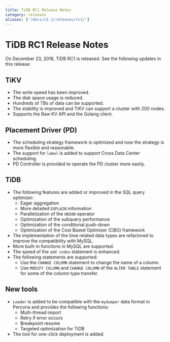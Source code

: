 ```yaml
---
title: TiDB RC1 Release Notes
category: releases
aliases: ['/docs/v2.1/releases/rc1/']
---
```


# TiDB RC1 Release Notes

On December 23, 2016, TiDB RC1 is released. See the following updates in this release:

## TiKV

+ The write speed has been improved.
+ The disk space usage is reduced.
+ Hundreds of TBs of data can be supported.
+ The stability is improved and TiKV can support a cluster with 200 nodes.
+ Supports the Raw KV API and the Golang client.

## Placement Driver (PD)

+ The scheduling strategy framework is optimized and now the strategy is more flexible and reasonable.
+ The support for `label` is added to support Cross Data Center scheduling.
+ PD Controller is provided to operate the PD cluster more easily.

## TiDB

+ The following features are added or improved in the SQL query optimizer:
    - Eager aggregation
    - More detailed `EXPLAIN` information
    - Parallelization of the `UNION` operator
    - Optimization of the subquery performance
    - Optimization of the conditional push-down
    - Optimization of the Cost Based Optimizer (CBO) framework
+ The implementation of the time related data types are refactored to improve the compatibility with MySQL.
+ More built-in functions in MySQL are supported.
+ The speed of the `add index` statement is enhanced.
+ The following statements are supported:
    - Use the `CHANGE COLUMN` statement to change the name of a column.
    - Use `MODIFY COLUMN` and `CHANGE COLUMN` of the `ALTER TABLE` statement for some of the column type transfer.

## New tools

+ `Loader` is added to be compatible with the `mydumper` data format in Percona and provides the following functions:
    - Multi-thread import
    - Retry if error occurs
    - Breakpoint resume
    - Targeted optimization for TiDB
+ The tool for one-click deployment is added.
